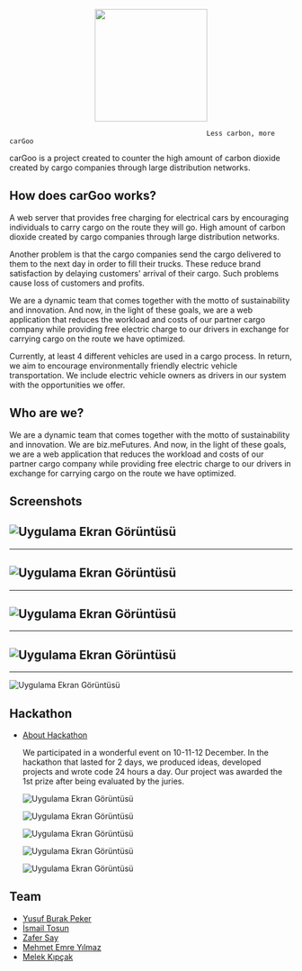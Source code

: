 <p align="center">
  <img src="https://raw.githubusercontent.com/biz-meFutures/carGoo/master/static/img/cangooYesil.png" width=200 />
</p>


                                                     Less carbon, more carGoo

carGoo is a project created to counter the high amount of carbon dioxide created by cargo companies through large distribution networks.

##  How does carGoo works?

A web server that provides free charging for electrical cars by encouraging individuals to carry cargo on the route they will go. High amount of carbon dioxide created by cargo companies through large distribution networks.

Another problem is that the cargo companies send the cargo delivered to them to the next day in order to fill their trucks. These reduce brand satisfaction by delaying customers' arrival of their cargo. Such problems cause loss of customers and profits.

We are a dynamic team that comes together with the motto of sustainability and innovation. And now, in the light of these goals, we are a web application that reduces the workload and costs of our partner cargo company while providing free electric charge to our drivers in exchange for carrying cargo on the route we have optimized.

Currently, at least 4 different vehicles are used in a cargo process. In return, we aim to encourage environmentally friendly electric vehicle transportation. We include electric vehicle owners as drivers in our system with the opportunities we offer.

##  Who are we?

We are a dynamic team that comes together with the motto of sustainability and innovation. We are biz.meFutures. And now, in the light of these goals, we are a web application that reduces the workload and costs of our partner cargo company while providing free electric charge to our drivers in exchange for carrying cargo on the route we have optimized.

## Screenshots

![Uygulama Ekran Görüntüsü](https://raw.githubusercontent.com/biz-meFutures/carGoo/master/Slides/Screenshot_3.png)
---

---

![Uygulama Ekran Görüntüsü](https://raw.githubusercontent.com/biz-meFutures/carGoo/master/Slides/Screenshot_4.png)
---

---

![Uygulama Ekran Görüntüsü](https://raw.githubusercontent.com/biz-meFutures/carGoo/master/Slides/Screenshot_5.png)
---

---

![Uygulama Ekran Görüntüsü](https://raw.githubusercontent.com/biz-meFutures/carGoo/master/Slides/Screenshot_6.png)
---

---

![Uygulama Ekran Görüntüsü](https://raw.githubusercontent.com/biz-meFutures/carGoo/master/Slides/logos.png)

##  Hackathon

- [About Hackathon](https://www.hackathon.mercedes-benz.com.tr/)

  We participated in a wonderful event on 10-11-12 December. In the hackathon that lasted for 2 days, we produced ideas, developed projects and wrote code 24 hours a day. Our project was awarded the 1st prize after being evaluated by the juries.

  ![Uygulama Ekran Görüntüsü](https://media-exp1.licdn.com/dms/image/C4D22AQFC_h4VwBKlFg/feedshare-shrink_2048_1536/0/1639338873305?e=1642636800&v=beta&t=pjKL_wiIcRIRePcwy_NDKaS6WeoH2_SeYHYVrKcW6XY)

  ![Uygulama Ekran Görüntüsü](https://media-exp1.licdn.com/dms/image/C4D22AQEkCbXPyEqFDg/feedshare-shrink_2048_1536/0/1639338873452?e=1642636800&v=beta&t=8ILVOJ9MCYlaaihmCCX3GlIC0yPHyxQ1WrB2W-7GTHw)

  ![Uygulama Ekran Görüntüsü](https://raw.githubusercontent.com/biz-meFutures/carGoo/master/Slides/Photier_14122021_165912.jpg)

  ![Uygulama Ekran Görüntüsü](https://raw.githubusercontent.com/biz-meFutures/carGoo/master/Slides/Photier_14122021_165910-1.jpg)

  ![Uygulama Ekran Görüntüsü](https://raw.githubusercontent.com/biz-meFutures/carGoo/master/Slides/Photier_14122021_165902.jpg)

## Team

- [Yusuf Burak Peker](https://www.github.com/pkryusuf)   
- [İsmail Tosun](https://www.github.com/IsmailTosunTnyl)
- [Zafer Say](https://github.com/zafers-say)
- [Mehmet Emre Yılmaz](https://github.com/)
- [Melek Kıpçak](https://github.com/)

